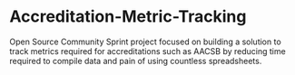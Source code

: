 # Accreditation-Metric-Tracking
Open Source Community Sprint project focused on building a solution to track metrics required for accreditations such as AACSB by reducing time required to compile data and pain of using countless spreadsheets.
